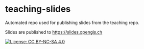 # teaching-slides
Automated repo used for publishing slides from the teaching repo.

Slides are published to https://slides.opengis.ch

[![License: CC BY-NC-SA 4.0](https://img.shields.io/badge/License-CC%20BY--NC--SA%204.0-lightgrey.svg)](https://creativecommons.org/licenses/by-nc-sa/4.0/)
